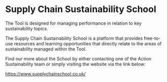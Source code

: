 
# Supply Chain Sustainability School

The Tool is designed for managing performance in relation to key sustainability topics.

The Supply Chain Sustainability School is a platform that provides free-to-use resources and learning opportunities that directly relate to the areas of sustainability managed within the Tool.

Find our more about the School by either contacting one of the Action Sustainability team or simply visiting the website via the link below:

https://www.supplychainschool.co.uk/

